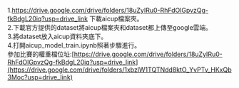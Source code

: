 1.https://drive.google.com/drive/folders/18uZyIRu0-RhFdOlGpvzQg-fkBdgL20iq?usp=drive_link 下載aicup檔案夾。<br>
2.下載官方提供的dataset將aicup檔案夾和dataset都上傳至google雲端。<br>
3.將dataset放入aicup資料夾底下。<br>
4.打開aicup_model_train.ipynb照著步驟進行。<br>
參加比賽的權重檔位址:[https://drive.google.com/drive/folders/18uZyIRu0-RhFdOlGpvzQg-fkBdgL20iq?usp=drive_link](https://drive.google.com/drive/folders/1xbzlW1TQTNdd8ktO_YvPTv_HKxQb3Moc?usp=drive_link)

